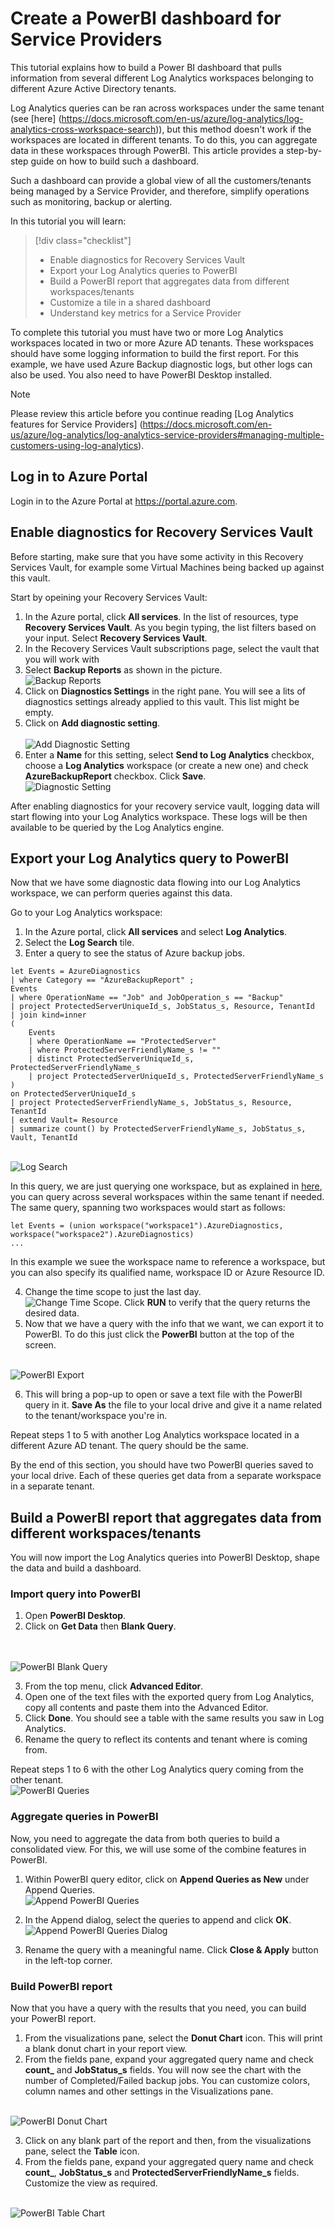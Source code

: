 # Create a PowerBI dashboard for Service Providers

This tutorial explains how to build a Power BI dashboard that pulls information from several different Log Analytics workspaces belonging to different Azure Active Directory tenants. 

Log Analytics queries can be ran across workspaces under the same tenant (see [here] (https://docs.microsoft.com/en-us/azure/log-analytics/log-analytics-cross-workspace-search)), but this method doesn't work if the workspaces are located in different tenants. To do this, you can aggregate data in these workspaces through PowerBI. This article provides a step-by-step guide on how to build such a dashboard. 

Such a dashboard can provide a global view of all the customers/tenants being managed by a Service Provider, and therefore, simplify operations such as monitoring, backup or alerting.

In this tutorial you will learn:

> [!div class="checklist"]
> * Enable diagnostics for Recovery Services Vault
> * Export your Log Analytics queries to PowerBI
> * Build a PowerBI report that aggregates data from different workspaces/tenants 
> * Customize a tile in a shared dashboard
> * Understand key metrics for a Service Provider

To complete this tutorial you must have two or more Log Analytics workspaces located in two or more Azure AD tenants. These workspaces should have some logging information to build the first report. For this example, we have used Azure Backup diagnostic logs, but other logs can also be used. You also need to have PowerBI Desktop installed.

> [!NOTE]
> Please review this article before you continue reading [Log Analytics features for Service Providers] (https://docs.microsoft.com/en-us/azure/log-analytics/log-analytics-service-providers#managing-multiple-customers-using-log-analytics).
>
>

## Log in to Azure Portal 

Login in to the Azure Portal at https://portal.azure.com.

## Enable diagnostics for Recovery Services Vault

Before starting, make sure that you have some activity in this Recovery Services Vault, for example some Virtual Machines being backed up against this vault.

Start by opeining your Recovery Services Vault:

1. In the Azure portal, click **All services**. In the list of resources, type **Recovery Services Vault**. As you begin typing, the list filters based on your input. Select **Recovery Services Vault**.
2. In the Recovery Services Vault subscriptions page, select the vault that you will work with
3. Select **Backup Reports** as shown in the picture. <br>![Backup Reports](media/Recovery_Services_Vault-Backup_Reports.PNG)
4. Click on **Diagnostics Settings** in the right pane. You will see a lits of diagnostics settings already applied to this vault. This list might be empty.
5. Click on **Add diagnostic setting**. <br><br>![Add Diagnostic Setting](media/Recovery_Services_Vault-add_diagnostic_setting.PNG)
6. Enter a **Name** for this setting, select **Send to Log Analytics** checkbox, choose a **Log Analytics** workspace (or create a new one) and check **AzureBackupReport** checkbox. Click **Save**. <br>![Diagnostic Setting](media/Recovery_Services_Vault-Diagnostic_setting.PNG)

After enabling diagnostics for your recovery service vault, logging data will start flowing into your Log Analytics workspace. These logs will be then available to be queried by the Log Analytics engine.

## Export your Log Analytics query to PowerBI

Now that we have some diagnostic data flowing into our Log Analytics workspace, we can perform queries against this data.

Go to your Log Analytics workspace:

1. In the Azure portal, click **All services** and select **Log Analytics**.
2. Select the **Log Search** tile.
3. Enter a query to see the status of Azure backup jobs.

```
let Events = AzureDiagnostics
| where Category == "AzureBackupReport" ;
Events
| where OperationName == "Job" and JobOperation_s == "Backup" 
| project ProtectedServerUniqueId_s, JobStatus_s, Resource, TenantId
| join kind=inner
(
    Events
    | where OperationName == "ProtectedServer"
    | where ProtectedServerFriendlyName_s != ""
    | distinct ProtectedServerUniqueId_s, ProtectedServerFriendlyName_s
    | project ProtectedServerUniqueId_s, ProtectedServerFriendlyName_s
)
on ProtectedServerUniqueId_s
| project ProtectedServerFriendlyName_s, JobStatus_s, Resource, TenantId
| extend Vault= Resource
| summarize count() by ProtectedServerFriendlyName_s, JobStatus_s, Vault, TenantId
```

<br>![Log Search](media/log_search_query.PNG)

In this query, we are just querying one workspace, but as explained in [here](https://docs.microsoft.com/en-us/azure/log-analytics/log-analytics-cross-workspace-search), you can query across several workspaces within the same tenant if needed. The same query, spanning two workspaces would start as follows:

```
let Events = (union workspace("workspace1").AzureDiagnostics, workspace("workspace2").AzureDiagnostics)
...
```

In this example we suee the workspace name to reference a workspace, but you can also specify its qualified name, workspace ID or Azure Resource ID.

4. Change the time scope to just the last day.<br>![Change Time Scope](media/log_analytics_change_date.PNG). Click **RUN** to verify that the query returns the desired data.
5. Now that we have a query with the info that we want, we can export it to PowerBI. To do this just click the **PowerBI** button at the top of the screen.

<br>![PowerBI Export](media/log_search_query_powerbi_export.PNG)

6. This will bring a pop-up to open or save a text file with the PowerBI query in it. **Save As** the file to your local drive and give it a name related to the tenant/workspace you're in.

Repeat steps 1 to 5 with another Log Analytics workspace located in a different Azure AD tenant. The query should be the same.

By the end of this section, you should have two PowerBI queries saved to your local drive. Each of these queries get data from a separate workspace in a separate tenant.

## Build a PowerBI report that aggregates data from different workspaces/tenants

You will now import the Log Analytics queries into PowerBI Desktop, shape the data and build a dashboard.

### Import query into PowerBI

1. Open **PowerBI Desktop**.
2. Click on **Get Data** then **Blank Query**.

<br><br>![PowerBI Blank Query](media/PowerBI_get_data.PNG)

3. From the top menu, click **Advanced Editor**.
4. Open one of the text files with the exported query from Log Analytics, copy all contents and paste them into the Advanced Editor.
5. Click **Done**. You should see a table with the same results you saw in Log Analytics.
6. Rename the query to reflect its contents and tenant where is coming from.

Repeat steps 1 to 6 with the other Log Analytics query coming from the other tenant.<br>![PowerBI Queries](media/powerbi_two_queries.PNG)

### Aggregate queries in PowerBI

Now, you need to aggregate the data from both queries to build a consolidated view. For this, we will use some of the combine features in PowerBI.

1. Within PowerBI query editor, click on **Append Queries as New** under Append Queries.<br>![Append PowerBI Queries](media/powerbi_append_queries.PNG)

2. In the Append dialog, select the queries to append and click **OK**.<br>![Append PowerBI Queries Dialog](media/powerbi_append_queries_dialog.PNG)

3. Rename the query with a meaningful name. Click **Close & Apply** button in the left-top corner.

### Build PowerBI report

Now that you have a query with the results that you need, you can build your PowerBI report.

1. From the visualizations pane, select the **Donut Chart** icon. This will print a blank donut chart in your report view.
2. From the fields pane, expand your aggregated query name and check **count_** and **JobStatus_s** fields. You will now see the chart with the number of Completed/Failed backup jobs. You can customize colors, column names and other settings in the Visualizations pane.

<br>![PowerBI Donut Chart](media/powerbi_donut_chart.PNG)

3. Click on any blank part of the report and then, from the visualizations pane, select the **Table** icon.
4. From the fields pane, expand your aggregated query name and check **count_**, **JobStatus_s** and **ProtectedServerFriendlyName_s** fields. Customize the view as required.

<br>![PowerBI Table Chart](media/powerbi_table_chart.PNG)














